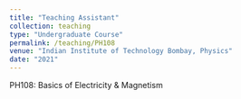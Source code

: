 ```yaml
---
title: "Teaching Assistant"
collection: teaching
type: "Undergraduate Course"
permalink: /teaching/PH108
venue: "Indian Institute of Technology Bombay, Physics"
date: "2021"
---
```


PH108: Basics of Electricity & Magnetism 
